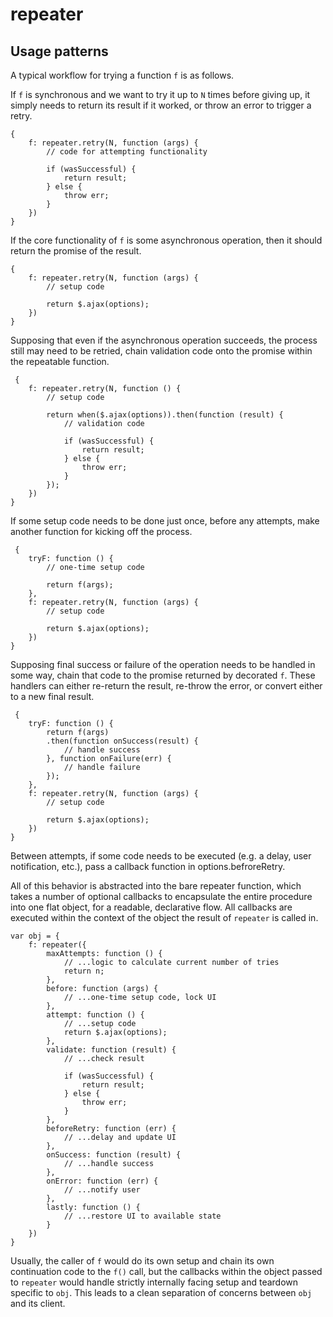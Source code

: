 repeater
========

Usage patterns
--------------

A typical workflow for trying a function `f` is as follows.

If `f` is synchronous and we want to try it up to `N` times before giving up, it simply needs to return its result if it worked, or throw an error to trigger a retry.

    {
    	f: repeater.retry(N, function (args) {
    		// code for attempting functionality
    		
    		if (wasSuccessful) {
    			return result;
    		} else {
    			throw err;
    		}
    	})
	}

 If the core functionality of `f` is some asynchronous operation, then it should return the promise of the result.

    {
    	f: repeater.retry(N, function (args) {
    		// setup code

    		return $.ajax(options);
    	})
	}

 Supposing that even if the asynchronous operation succeeds, the process still may need to be retried, chain validation code onto the promise within the repeatable function.

     {
    	f: repeater.retry(N, function () {
    		// setup code

    		return when($.ajax(options)).then(function (result) {
    			// validation code

    			if (wasSuccessful) {
    				return result;
    			} else {
    				throw err;
    			}
    		});
    	})
	}

 If some setup code needs to be done just once, before any attempts, make another function for kicking off the process.

     {
        tryF: function () {
        	// one-time setup code

        	return f(args);
    	},
    	f: repeater.retry(N, function (args) {
    		// setup code

    		return $.ajax(options);
    	})
	}

 Supposing final success or failure of the operation needs to be handled in some way, chain that code to the promise returned by decorated `f`. These handlers can either re-return the result, re-throw the error, or convert either to a new final result.

     {
        tryF: function () {
        	return f(args)
        	.then(function onSuccess(result) {
        		// handle success
        	}, function onFailure(err) {
        		// handle failure
        	});
    	},
    	f: repeater.retry(N, function (args) {
    		// setup code

    		return $.ajax(options);
    	})
	}

Between attempts, if some code needs to be executed (e.g. a delay, user notification, etc.), pass a callback function in options.befroreRetry.


All of this behavior is abstracted into the bare repeater function, which takes a number of optional callbacks to encapsulate the entire procedure into one flat object, for a readable, declarative flow. All callbacks are executed within the context of the object the result of `repeater` is called in. 

    var obj = {
    	f: repeater({
    		maxAttempts: function () {
    			// ...logic to calculate current number of tries
    			return n;
    		},
    		before: function (args) {
    			// ...one-time setup code, lock UI
    		},
    		attempt: function () {
    			// ...setup code
    			return $.ajax(options);
    		},
    		validate: function (result) {
    			// ...check result

				if (wasSuccessful) {
    				return result;
    			} else {
    				throw err;
    			}
    		},
    		beforeRetry: function (err) {
    			// ...delay and update UI
    		},
    		onSuccess: function (result) {
    			// ...handle success
    		},
    		onError: function (err) {
    			// ...notify user
    		},
    		lastly: function () {
    			// ...restore UI to available state
    		}
    	})
    }

Usually, the caller of `f` would do its own setup and chain its own continuation code to the `f()` call, but the callbacks within the object passed to `repeater` would handle strictly internally facing setup and teardown specific to `obj`. This leads to a clean separation of concerns between `obj` and its client.